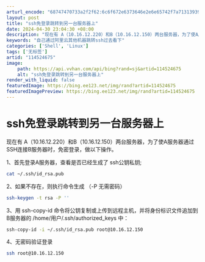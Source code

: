 ```yaml
---
arturl_encode: "68747470733a2f2f62:6c6f672e6373646e2e6e65742f7a713139393639323238382f:61727469636c652f64657461696c732f313134353234363735"
layout: post
title: "ssh免登录跳转到另一台服务器上"
date: 2024-04-30 23:04:30 +08:00
description: "现在有 A（10.16.12.220）和B（10.16.12.150）两台服务器，为了使A服务器通过"
keywords: "自己通过阿里云其他机器跳转ssh过去看下"
categories: ['Shell', 'Linux']
tags: ['无标签']
artid: "114524675"
image:
    path: https://api.vvhan.com/api/bing?rand=sj&artid=114524675
    alt: "ssh免登录跳转到另一台服务器上"
render_with_liquid: false
featuredImage: https://bing.ee123.net/img/rand?artid=114524675
featuredImagePreview: https://bing.ee123.net/img/rand?artid=114524675
---
```


# ssh免登录跳转到另一台服务器上

现在有 A（10.16.12.220）和B（10.16.12.150）两台服务器，为了使A服务器通过SSH连接B服务器时，免密登录，做以下操作。

1、首先登录A服务器，查看是否已经生成了 ssh公钥私钥;

```bash
cat ~/.ssh/id_rsa.pub
```

2、如果不存在，则执行命令生成 （-P 无需密码）

```bash
ssh-keygen -t rsa -P ''
```

3、用 ssh-copy-id 命令将公钥复制或上传到远程主机，并将身份标识文件追加到B服务器的 /home/用户/.ssh/authorized_keys 中：

```bash
ssh-copy-id -i ~/.ssh/id_rsa.pub root@10.16.12.150
```

4、无密码验证登录

```bash
ssh root@10.16.12.150
```